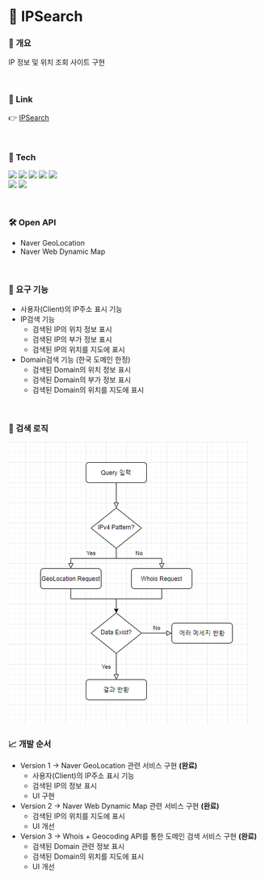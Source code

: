 # 🚀 IPSearch

### 📄 개요
IP 정보 및 위치 조회 사이트 구현

<br/>

### 🔗 Link
👉 [IPSearch](https://www.lifencoding.com/ipsearch/)

</br>

### :hammer: Tech
<img src="https://img.shields.io/badge/HTML5-E34F26?style=flat-square&logo=HTML5&logoColor=white"/></a> 
<img src="https://img.shields.io/badge/CSS3-1572B6?style=flat-square&logo=CSS3&logoColor=white"/></a> 
<img src="https://img.shields.io/badge/JavaScript-F7DF1E?style=flat-square&logo=JavaScript&logoColor=white"/></a>
<img src="https://img.shields.io/badge/jQuery-0769AD?style=flat-square&logo=jQuery&logoColor=white"/></a> 
<img src="https://img.shields.io/badge/Bootstrap-7952B3?style=flat-square&logo=Bootstrap&logoColor=white"/></a></br>
<img src="https://img.shields.io/badge/Spring-6DB33F?style=flat-square&logo=Spring&logoColor=white"/></a>
<img src="https://img.shields.io/badge/Java-007396?style=flat-square&logo=Java&logoColor=white"/></a>

<br/>

### 🛠️ Open API
- Naver GeoLocation
- Naver Web Dynamic Map 

<br/>

### 📜 요구 기능
- 사용자(Client)의 IP주소 표시 기능
- IP검색 기능
  * 검색된 IP의 위치 정보 표시 
  * 검색된 IP의 부가 정보 표시
  * 검색된 IP의 위치를 지도에 표시
- Domain검색 기능 (한국 도메인 한정)
  * 검색된 Domain의 위치 정보 표시 
  * 검색된 Domain의 부가 정보 표시
  * 검색된 Domain의 위치를 지도에 표시

<br/>

### 📌 검색 로직
<img src="images/search_process.png"/>

<br/>

### 📈 개발 순서
- Version 1 -> Naver GeoLocation 관련 서비스 구현 <strong>(완료)</strong>
  * 사용자(Client)의 IP주소 표시 기능
  * 검색된 IP의 정보 표시 
  * UI 구현
- Version 2 -> Naver Web Dynamic Map 관련 서비스 구현 <strong>(완료)</strong>
  * 검색된 IP의 위치를 지도에 표시
  * UI 개선
- Version 3 -> Whois + Geocoding API를 통한 도메인 검색 서비스 구현 <strong>(완료)</strong>
  * 검색된 Domain 관련 정보 표시
  * 검색된 Domain의 위치를 지도에 표시
  * UI 개선
